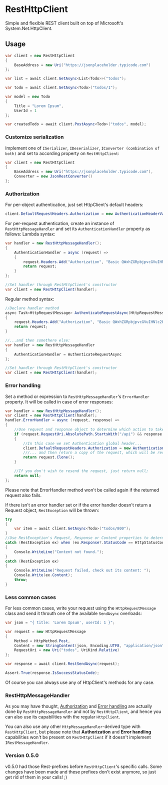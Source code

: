 # RestHttpClient
Simple and flexible REST client built on top of Microsoft's System.Net.HttpClient.

## Usage

```cs
var client = new RestHttpClient
{
    BaseAddress = new Uri("https://jsonplaceholder.typicode.com")
};

var list = await client.GetAsync<List<Todo>>("todos");

var todo = await client.GetAsync<Todo>("todos/1");

var model = new Todo
{
    Title = "Lorem Ipsum",
    UserId = 1
};

var createdTodo = await client.PostAsync<Todo>("todos", model);
```

### Customize serialization
Implement one of `ISerializer`, `IDeserializer`, `IConverter (combination of both)` and set to according property on `RestHttpClient`:

```cs 
var client = new RestHttpClient
{
    BaseAddress = new Uri("https://jsonplaceholder.typicode.com"),
    Converter = new JsonRestConverter()
};
```

### Authorization
For per-object authentication, just set HttpClient's default headers:
```cs 
client.DefaultRequestHeaders.Authorization = new AuthenticationHeaderValue("Basic","QWxhZGRpbjpvcGVuIHNlc2FtZQ==");
```

For per-request authentication, create an instance of `RestHttpMessageHandler` and set its `AuthenticationHandler` property as follows:
Lambda syntax:
```cs 
var handler = new RestHttpMessageHandler();
{
    AuthenticationHandler = async (request) =>
    {
        request.Headers.Add("Authorization", "Basic QWxhZGRpbjpvcGVuIHNlc2FtZQ==");
        return request;
    }
};

//Set handler through RestHttpClient's constructor
var client = new RestHttpClient(handler);
```

Regular method syntax:
```cs 
//Declare handler method
async Task<HttpRequestMessage> AuthenticateRequestAsync(HttpRequestMessage request)
{
    request.Headers.Add("Authorization", "Basic QWxhZGRpbjpvcGVuIHNlc2FtZQ==");
    return request;
}

//...and then somethere else:
var handler = new RestHttpMessageHandler
{
    AuthenticationHandler = AuthenticateRequestAsync
};

//Set handler through RestHttpClient's constructor
var client = new RestHttpClient(handler);
```

### Error handling
Set a method or expression to `RestHttpMessageHandler`'s `ErrorHandler` property. It will be called in case of error responses:
```cs
var handler = new RestHttpMessageHandler();
var client = new RestHttpClient(handler);
handler.ErrorHandler = async (request, response) =>
{
    //Use request and response object to determine which action to take
    if (request.RequestUri.AbsolutePath.StartsWith("/api") && response.StatusCode == HttpStatusCode.Unauthorized)
    {
        //In this case we set Authentication global header...
        client.DefaultRequestHeaders.Authorization = new AuthenticationHeaderValue("Basic", "QWxhZGRpbjpvcGVuIHNlc2FtZQ==");
        ///... and then return a copy of the request, which will be resent.
        return request.Clone();
    }

    //If you don't wish to resend the request, just return null;
    return null;
};
```
Please note that ErrorHandler method won't be called again if the returned request also fails.

If there isn't an error handler set or if the error handler doesn't return a Request object, `RestException` will be thrown:
```cs
try
{
    var item = await client.GetAsync<Todo>("todos/800");
}
//Use RestException's Request, Response or Content properties to determine how to handle the Exception
catch (RestException ex) when (ex.Response?.StatusCode == HttpStatusCode.NotFound)
{
    Console.WriteLine("Content not found.");
}
catch (RestException ex)
{
    Console.WriteLine("Request failed, check out its content: ");
    Console.Write(ex.Content);
    throw;
}
```


### Less common cases
For less common cases, write your request using the `HttpRequestMessage` class and send it throuth one of the available `SendAsync` overloads:
```cs
var json = "{ title: 'Lorem Ipsum', userId: 1 }";

var request = new HttpRequestMessage
{
    Method = HttpMethod.Post,
    Content = new StringContent(json, Encoding.UTF8, "application/json"),
    RequestUri = new Uri("todos", UriKind.Relative)
};

var response = await client.RestSendAsync(request);

Assert.True(response.IsSuccessStatusCode);
```
Of course you can always use any of HttpClient's methods for any case.

### RestHttpMessageHandler
As you may have thought, [Authorization](#authorization) and [Error handling](#error-handling) are actually done by `RestHttpMessageHandler` and not by `RestHttpClient`, and hence you can also use its capabilities with the regular `HttpClient`.

You can also use any other `HttpMessageHandler`-derived type with `RestHttpClient`, but please note that **Authorization** and **Error handling** capabilities won't be present on `RestHttpClient` if it doesn't implement `IRestMessageHandler`.

### Version 0.5.0
v0.5.0 had those Rest-prefixes before `RestHttpClient`'s specific calls. Some changes have been made and these prefixes don't exist anymore, so just get rid of them in your calls! ;)